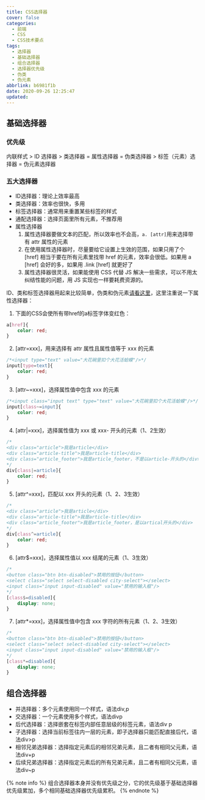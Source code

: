 ```yaml
---
title: CSS选择器
cover: false
categories:
  - 前端
  - CSS
  - CSS技术要点
tags:
  - 选择器
  - 基础选择器
  - 组合选择器
  - 选择器优先级
  - 伪类
  - 伪元素
abbrlink: b6981f1b
date: 2020-09-26 12:25:47
updated:
---
```


## 基础选择器
### 优先级
内联样式 > ID 选择器 > 类选择器 = 属性选择器 = 伪类选择器 > 标签（元素）选择器 = 伪元素选择器

### 五大选择器
- ID选择器：理论上效率最高	
- 类选择器：效率也很快，多用
- 标签选择器：通常用来重置某些标签的样式
- 通配选择器：选择页面里所有元素，不推荐用
- 属性选择器	
	1. 属性选择器要做文本的匹配，所以效率也不会高，`a. [attr]`用来选择带有 attr 属性的元素
	2. 在使用属性选择器时，尽量要给它设置上生效的范围，如果只用了个 [href] 相当于要在所有元素里找带 href 的元素，效率会很低。如果用 a [href] 会好的多，如果用 .link [href] 就更好了
	3. 属性选择器很灵活，如果能使用 CSS 代替 JS 解决一些需求，可以不用太纠结性能的问题，用 JS 实现也一样要耗费资源的。	
	
ID、类和标签选择器用起来比较简单，伪类和伪元素[请看这里](https://dengsong.icu/article/7c517d42.html)，这里注重说一下属性选择器：		
1. 下面的CSS会使所有带href的a标签字体变红色：
```css
a[href]{
    color: red;
}
```

2. [attr=xxx]，用来选择有 attr 属性且属性值等于 xxx 的元素
```css
/*<input type="text" value="大花碗里扣个大花活蛤蟆"/>*/
input[type=text]{
    color: red;
}
```

3. [attr~=xxx]，选择属性值中包含 xxx 的元素
```css
/*<input class="input text" type="text" value="大花碗里扣个大花活蛤蟆"/>*/
input[class~=input]{
    color: red;
}
```
4. [attr|=xxx]，选择属性值为 xxx 或 xxx- 开头的元素（1、2生效）
```css
/* 
<div class="article">我是article</div>
<div class="article-title">我是article-title</div>
<div class="article_footer">我是article_footer，不是以article-开头的</div>
*/
div[class|=article]{
    color: red;
}
```
5. [attr^=xxx]，匹配以 xxx 开头的元素（1、2、3生效）
```css
/*
<div class="article">我是article</div>
<div class="article-title">我是article-title</div>
<div class="article_footer">我是article_footer，是以artical开头的</div>
*/
div[class^=article]{
    color: red;
}
```
6. [attr$=xxx]，选择属性值以 xxx 结尾的元素（1、3生效）
```css
/*
<button class="btn btn-disabled">禁用的按钮</button>
<select class="select select-disabled city-select"></select>
<input class="input input-disabled" value="禁用的输入框"/>
*/
[class$=disabled]{
    display: none;
}
```
7. [attr*=xxx]，选择属性值中包含 xxx 字符的所有元素（1、2、3生效）
```css
/*
<button class="btn btn-disabled">禁用的按钮</button>
<select class="select select-disabled city-select"></select>
<input class="input input-disabled" value="禁用的输入框"/>
*/
[class*=disabled]{
    display: none;
}
```

## 组合选择器
- 并选择器：多个元素使用同一个样式，语法div,p
- 交选择器：一个元素使用多个样式，语法divp
- 后代选择器：选择嵌套在标签内部任意层级的标签元素，语法div p
- 子选择器：选择当前标签往内一层的元素，即子选择器只能匹配直接后代，语法div>p
- 相邻兄弟选择器：选择指定元素后的相邻兄弟元素，且二者有相同父元素，语法div+p
- 后续兄弟选择器：选择指定元素后的所有兄弟元素，且二者有相同父元素，语法div~p

{% note info %}
组合选择器本身并没有优先级之分，它的优先级基于基础选择器优先级累加，多个相同基础选择器优先级累积。
{% endnote %}

